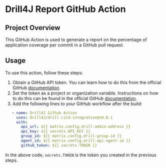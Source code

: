 # Drill4J Report GitHub Action

## Project Overview

This GitHub Action is used to generate a report on the percentage of application coverage per commit in a GitHub pull
request.

## Usage

To use this action, follow these steps:

1. Obtain a GitHub API token. You can learn how to do this from the official
   GitHub [documentation](https://docs.github.com/en/authentication/keeping-your-account-and-data-secure/managing-your-personal-access-tokens).
1. Set the token as a project or organization variable. Instructions on how to do this can be found in the official
   GitHub [documentation](https://docs.github.com/en/codespaces/managing-codespaces-for-your-organization/managing-development-environment-secrets-for-your-repository-or-organization).
1. Add the following lines to your GitHub workflow after the build:

```yml 
   - name: Drill4J Github Action
     uses: Drill4J/drill-cicd-integration@v0.0.1
     with:
       api_url: ${{ matrix.config.drill-admin-address }}
       api_key: ${{ secrets.API_KEY }}
       group_id: ${{ matrix.config.drill-group-id }}
       agent_id: ${{ matrix.config.drill-api-agent-id }}
       github_token: ${{ secrets.TOKEN }}
```

In the above code, `secrets.TOKEN` is the token you created in the previous steps.
